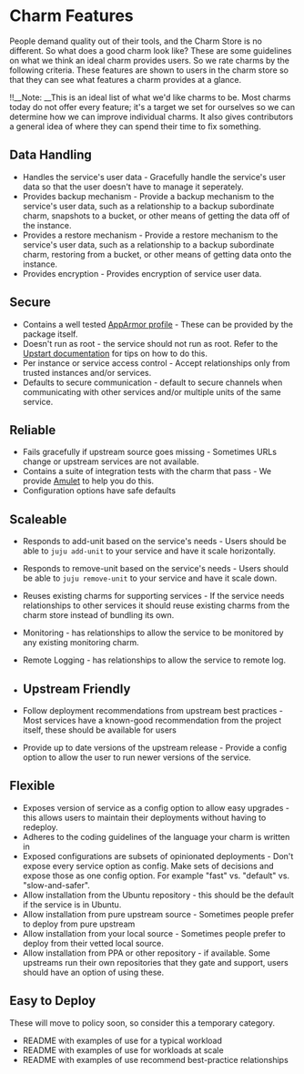 # Charm Features

People demand quality out of their tools, and the Charm Store is no different.
So what does a good charm look like? These are some guidelines on what we think
an ideal charm provides users. So we rate charms by the following criteria.
These features are shown to users in the charm store so that they can see what
features a charm provides at a glance.

!!__Note: __This is an ideal list of what we'd like charms to be. Most charms
today do not offer every feature; it's a target we set for ourselves so we can
determine how we can improve individual charms. It also gives contributors a
general idea of where they can spend their time to fix something.

## Data Handling

  - Handles the service's user data - Gracefully handle the service's user data so that the user doesn't have to manage it seperately.
  - Provides backup mechanism - Provide a backup mechanism to the service's user data, such as a relationship to a backup subordinate charm, snapshots to a bucket, or other means of getting the data off of the instance.
  - Provides a restore mechanism - Provide a restore mechanism to the service's user data, such as a relationship to a backup subordinate charm, restoring from a bucket, or other means of getting data onto the instance.
  - Provides encryption - Provides encryption of service user data.

## Secure

  - Contains a well tested [AppArmor profile](https://help.ubuntu.com/12.04/serverguide/apparmor.html) \- These can be provided by the package itself.
  - Doesn't run as root - the service should not run as root. Refer to the [Upstart documentation](http://upstart.ubuntu.com/cookbook/#run-a-job-as-a-different-user) for tips on how to do this.
  - Per instance or service access control - Accept relationships only from trusted instances and/or services.
  - Defaults to secure communication - default to secure channels when communicating with other services and/or multiple units of the same service.

## Reliable

  - Fails gracefully if upstream source goes missing - Sometimes URLs change or upstream services are not available.
  - Contains a suite of integration tests with the charm that pass - We provide [Amulet](howto-amulet.html) to help you do this.
  - Configuration options have safe defaults

## Scaleable

  - Responds to add-unit based on the service's needs - Users should be able to `juju add-unit` to your service and have it scale horizontally.
  - Responds to remove-unit based on the service's needs - Users should be able to `juju remove-unit` to your service and have it scale down.
  - Reuses existing charms for supporting services - If the service needs relationships to other services it should reuse existing charms from the charm store instead of bundling its own.
  - Monitoring - has relationships to allow the service to be monitored by any existing monitoring charm.
  - Remote Logging - has relationships to allow the service to remote log.
  - ## Upstream Friendly

  - Follow deployment recommendations from upstream best practices - Most services have a known-good recommendation from the project itself, these should be available for users
  - Provide up to date versions of the upstream release - Provide a config option to allow the user to run newer versions of the service.

## Flexible

  - Exposes version of service as a config option to allow easy upgrades - this allows users to maintain their deployments without having to redeploy.
  - Adheres to the coding guidelines of the language your charm is written in
  - Exposed configurations are subsets of opinionated deployments - Don't expose every service option as config. Make sets of decisions and expose those as one config option. For example "fast" vs. "default" vs. "slow-and-safer".
  - Allow installation from the Ubuntu repository - this should be the default if the service is in Ubuntu.
  - Allow installation from pure upstream source - Sometimes people prefer to deploy from pure upstream
  - Allow installation from your local source - Sometimes people prefer to deploy from their vetted local source.
  - Allow installation from PPA or other repository - if available. Some upstreams run their own repositories that they gate and support, users should have an option of using these.

## Easy to Deploy

These will move to policy soon, so consider this a temporary category.

  - README with examples of use for a typical workload
  - README with examples of use for workloads at scale
  - README with examples of use recommend best-practice relationships
